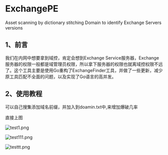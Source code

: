 # ExchangePE
Asset scanning by dictionary stitching Domain to identify Exchange Servers versions

## 1、前言

我们在内网中想要拿到域控，肯定会想到Exchange Service服务器，Exchange服务器的权限一般都是域管理员权限，所以拿下服务器的权限也就离域控权限不远了。这个工具主要是使用Go重构了ExchangeFinder工具，并做了一些更新，减少原工具匹配不全面的问题，以及实现了Go语言的高并发。

## 2、使用教程

可以自己搜集添加域名前缀，并加入到doamin.txt中,来增加爆破几率

直接上图

![test1.png](/Users/Monster/Desktop/RedTeam/picture/djvtZC1gsQVlEwR-20230214225813309.png)

![test111.png](/Users/Monster/Desktop/RedTeam/picture/AzncejgZRuMsOh7.png)

![testtt.png](/Users/Monster/Desktop/RedTeam/picture/Jirxq7LmQvSFYBo.png)
